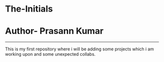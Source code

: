# The-Initials
<h1>Author- Prasann Kumar</h1>
<hr/>
<p> This is my first repository where i will be adding some projects which i am working upon and some unexpected collabs.</p>
